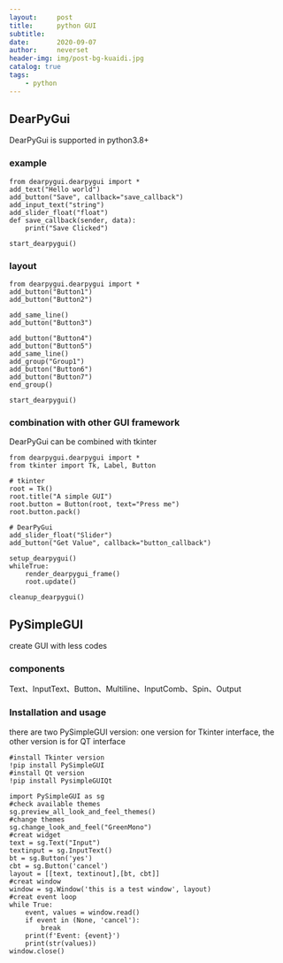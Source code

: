 ```yaml
---
layout:     post
title:      python GUI
subtitle:   
date:       2020-09-07
author:     neverset
header-img: img/post-bg-kuaidi.jpg
catalog: true
tags:
    - python
---
```


## DearPyGui
DearPyGui is supported in python3.8+
### example

    from dearpygui.dearpygui import *
    add_text("Hello world")
    add_button("Save", callback="save_callback")
    add_input_text("string")
    add_slider_float("float")
    def save_callback(sender, data):
        print("Save Clicked")
    
    start_dearpygui()

### layout
  
    from dearpygui.dearpygui import *
    add_button("Button1")
    add_button("Button2")
    
    add_same_line()
    add_button("Button3")
    
    add_button("Button4")
    add_button("Button5")
    add_same_line()
    add_group("Group1")
    add_button("Button6")
    add_button("Button7")
    end_group()
    
    start_dearpygui()
 
 ### combination with other GUI framework
DearPyGui can be combined with tkinter

    from dearpygui.dearpygui import *
    from tkinter import Tk, Label, Button
    
    # tkinter
    root = Tk()
    root.title("A simple GUI")
    root.button = Button(root, text="Press me")
    root.button.pack()
    
    # DearPyGui
    add_slider_float("Slider")
    add_button("Get Value", callback="button_callback")
    
    setup_dearpygui()
    whileTrue:
        render_dearpygui_frame()
        root.update()
    
    cleanup_dearpygui()

## PySimpleGUI
create GUI with less codes

### components

Text、InputText、Button、Multiline、InputComb、Spin、Output

### Installation and usage
there are two PySimpleGUI version: one version for Tkinter interface, the other version is for QT interface
    
    #install Tkinter version
    !pip install PySimpleGUI
    #install Qt version
    !pip install PysimpleGUIQt

    import PySimpleGUI as sg
    #check available themes
    sg.preview_all_look_and_feel_themes()
    #change themes
    sg.change_look_and_feel("GreenMono")
    #creat widget
    text = sg.Text("Input")
    textinput = sg.InputText()
    bt = sg.Button('yes')
    cbt = sg.Button('cancel')
    layout = [[text, textinout],[bt, cbt]]
    #creat window
    window = sg.Window('this is a test window', layout)
    #creat event loop
    while True:
        event, values = window.read()
        if event in (None, 'cancel'):
            break
        print(f'Event: {event}')
        print(str(values)) 
    window.close()


